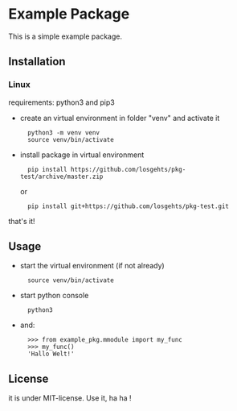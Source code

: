 # Example Package

This is a simple example package. 


## Installation
### Linux
requirements: python3 and pip3

* create an virtual environment in folder "venv" and activate it

        python3 -m venv venv
        source venv/bin/activate

* install package in virtual environment

        pip install https://github.com/losgehts/pkg-test/archive/master.zip
    or

        pip install git+https://github.com/losgehts/pkg-test.git


that's it!


## Usage
* start the virtual environment (if not already)

        source venv/bin/activate

* start python console

        python3
    
* and:

        >>> from example_pkg.mmodule import my_func
        >>> my_func()
        'Hallo Welt!'


## License
it is under MIT-license. Use it, ha ha !

